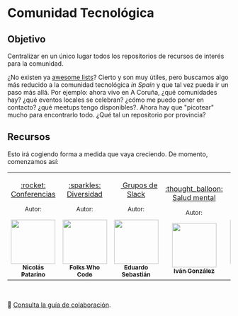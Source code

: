 # Comunidad Tecnológica

## Objetivo

Centralizar en un único lugar todos los repositorios de recursos de interés para la comunidad.

¿No existen ya [awesome lists](https://github.com/sindresorhus/awesome)? Cierto y son muy útiles, pero buscamos algo más reducido a la comunidad tecnológica _in Spain_ y que tal vez pueda ir un paso más allá. Por ejemplo: ahora vivo en A Coruña, ¿qué comunidades hay? ¿qué eventos locales se celebran? ¿cómo me puedo poner en contacto? ¿qué meetups tengo disponibles?. Ahora hay que "picotear" mucho para encontrarlo todo. ¿Qué tal un repositorio por provincia?

## Recursos

Esto irá cogiendo forma a medida que vaya creciendo. De momento, comenzamos así:

<table>
  <tr>
    <!-- CONFERENCIAS -->
    <td align="center">
      <p><a href="https://github.com/npatarino/tech-conferences-spain">
        :rocket: Conferencias
      </a></p>
      <p><sub>Autor:</sub></p>
      <a href="https://github.com/npatarino">
        <img src="https://avatars0.githubusercontent.com/u/209096?s=460&v=4" width="100px" alt=""><br />
        <sub><b>Nicolás Patarino</b></sub>
      </a>
    </td>
    <!-- DIVERSIDAD -->
    <td align="center">
      <p><a href="https://github.com/folkswhocode/awesome-diversity">
        :sparkles: Diversidad
      </a></p>
      <p><sub>Autor:</sub></p>
      <a href="https://github.com/folkswhocode">
        <img src="https://avatars3.githubusercontent.com/u/31612966?s=200&v=4"  width="100px" alt=""><br />
        <sub><b>Folks Who Code</b></sub>
      </a>
    </td>
    <!-- GRUPOS DE SLACK -->
    <td align="center">
      <p><a href="https://github.com/comunidad-tecnologica/awesome-spanish-slack-dev-groups">
        <img src="https://a.slack-edge.com/4a5c4/marketing/img/meta/favicon-32.png" width="14px" alt=""> Grupos de Slack
      </a></p>
      <p><sub>Autor:</sub></p>
      <a href="https://github.com/esebastian">
        <img src="https://avatars0.githubusercontent.com/u/577074?s=460&v=4" width="100px" alt=""><br />
        <sub><b>Eduardo Sebastián</b></sub>
      </a>
    </td>
    <!-- SALUD MENTAL -->
    <td align="center">
      <p><a href="https://github.com/dreamingechoes/awesome-mental-health">
         :thought_balloon: Salud mental
      </a></p>
      <p><sub>Autor:</sub></p>
      <a href="https://github.com/dreamingechoes">
        <img src="https://avatars2.githubusercontent.com/u/4928335?s=460&v=4" width="100px" alt=""><br />
        <sub><b>Iván González</b></sub>
      </a>
    </td>
    <!-- INVITACIÓN A NUEVAS COLABORACIONES -->
    <td align="center">
      <p><a href="https://github.com/comunidad-tecnologica/comunidad-tecnologica/issues/new?labels=&template=plantilla-para-solicitar-ser-miembro.md&title=">
        :bulb: Otros recursos
      </a></p>
      <p><sub>Autora/Autor:</sub></p>
      <a href="https://github.com/comunidad-tecnologica/comunidad-tecnologica/issues/new?labels=&template=plantilla-para-solicitar-ser-miembro.md&title=">
        <img src="https://github.com/identicons/jasonlong.png" width="100px" alt=""><br />
        <sub><b>Tú puedes aparecer aquí</b></sub>
      </a>
    </td>
  </tr>
</table><br />

:book: [Consulta la guía de colaboración](CONTRIBUTING.md).
